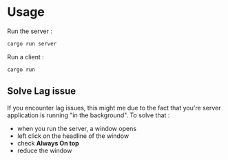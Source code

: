# Usage 
Run the server :
``` bash
cargo run server
```

Run a client :
``` bash
cargo run
```

## Solve Lag issue
If you encounter lag issues, this might me due to the fact that you're server application is running "in the background". To solve that :
- when you run the server, a window opens
- left click on the headline of the window
- check **Always On top**
- reduce the window